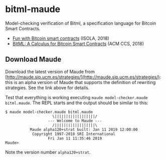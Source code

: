 # bitml-maude
Model-checking verification of Bitml, a specification language for Bitcoin Smart Contracts.

- [Fun with Bitcoin smart contracts](https://eprint.iacr.org/2018/398.pdf) (ISOLA, 2018)
- [BitML: A Calculus for Bitcoin Smart Contracts](https://eprint.iacr.org/2018/122.pdf) (ACM CCS, 2018)

## Download Maude
Download the latest version of Maude from [http://maude.sip.ucm.es/strategies/](http://maude.sip.ucm.es/strategies/):
this is an alpha version of Maude that supports the definition of rewriting strategies. See the link above for details.

Test that everything is working executing `maude model-checker.maude bitml.maude`.
The REPL starts and the output should be similar to this:

```shell
$ maude model-checker.maude bitml.maude
                     \||||||||||||||||||/
                   --- Welcome to Maude ---
                     /||||||||||||||||||\
           Maude alpha120+strat built: Jan 11 2019 12:00:00
            Copyright 1997-2018 SRI International
                   Fri Jan 11 11:35:46 2019
Maude> 
```

Note the version number `alpha120+strat`.


